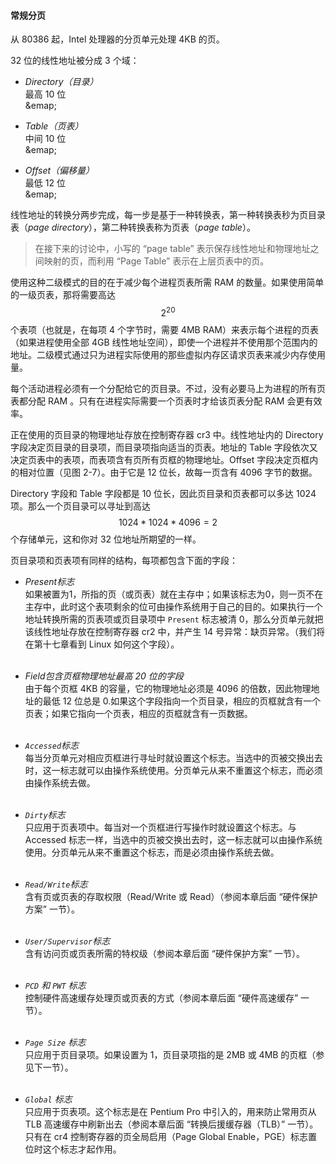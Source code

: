 #### 常规分页

从 80386 起，Intel 处理器的分页单元处理 4KB 的页。

32 位的线性地址被分成 3 个域：

* *Directory（目录）*  
最高 10 位  
&emap;

* *Table（页表）*  
中间 10 位  
&emap;

* *Offset（偏移量）*  
最低 12 位  
&emap;

线性地址的转换分两步完成，每一步是基于一种转换表，第一种转换表秒为页目录表（*page directory*），第二种转换表称为页表（*page table*）。

> 在接下来的讨论中，小写的 “page table” 表示保存线性地址和物理地址之间映射的页，而利用 “Page Table” 表示在上层页表中的页。

使用这种二级模式的目的在于减少每个进程页表所需 RAM 的数量。如果使用简单的一级页表，那将需要高达 $$2^{20}$$ 个表项（也就是，在每项 4 个字节时，需要 4MB RAM）来表示每个进程的页表（如果进程使用全部 4GB 线性地址空间），即使一个进程并不使用那个范围内的地址。二级模式通过只为进程实际使用的那些虚拟内存区请求页表来减少内存使用量。

每个活动进程必须有一个分配给它的页目录。不过，没有必要马上为进程的所有页表都分配 RAM 。只有在进程实际需要一个页表时才给该页表分配 RAM 会更有效率。

正在使用的页目录的物理地址存放在控制寄存器 cr3 中。线性地址内的 Directory 字段决定页目录的目录项，而目录项指向适当的页表。地址的 Table 字段依次又决定页表中的表项，而表项含有页所有页框的物理地址。Offset 字段决定页框内的相对位置（见图 2-7）。由于它是 12 位长，故每一页含有 4096 字节的数据。

Directory 字段和 Table 字段都是 10 位长，因此页目录和页表都可以多达 1024 项。那么一个页目录可以寻址到高达 $$1024 * 1024 * 4096 = 2%{32}$$ 个存储单元，这和你对 32 位地址所期望的一样。

页目录项和页表项有同样的结构，每项都包含下面的字段：

* *Present标志*  
如果被置为1，所指的页（或页表）就在主存中；如果该标志为0，则一页不在主存中，此时这个表项剩余的位可由操作系统用于自己的目的。如果执行一个地址转换所需的页表项或页目录项中 `Present` 标志被清 0，那么分页单元就把该线性地址存放在控制寄存器 cr2 中，并产生 14 号异常：缺页异常。（我们将在第十七章看到 Linux 如何这个字段）。  
&emsp;

* *Field包含页框物理地址最高 20 位的字段*  
由于每个页框 4KB 的容量，它的物理地址必须是 4096 的倍数，因此物理地址的最低 12 位总是 0.如果这个字段指向一个页目录，相应的页框就含有一个页表；如果它指向一个页表，相应的页框就含有一页数据。  
&emsp;

* *`Accessed`标志*  
每当分页单元对相应页框进行寻址时就设置这个标志。当选中的页被交换出去时，这一标志就可以由操作系统使用。分页单元从来不重置这个标志，而必须由操作系统去做。  
&emsp;

* *`Dirty`标志*  
只应用于页表项中。每当对一个页框进行写操作时就设置这个标志。与 Accessed 标志一样，当选中的页被交换出去时，这一标志就可以由操作系统使用。分页单元从来不重置这个标志，而是必须由操作系统去做。  
&emsp;

* *`Read/Write`标志*  
含有页或页表的存取权限（Read/Write 或 Read）（参阅本章后面 “硬件保护方案” 一节）。  
&emsp;

* *`User/Supervisor`标志*  
含有访问页或页表所需的特权级（参阅本章后面 “硬件保护方案” 一节）。  
&emsp;

* *`PCD` 和 `PWT` 标志*  
控制硬件高速缓存处理页或页表的方式（参阅本章后面 “硬件高速缓存” 一节）。  
&emsp;

* *`Page Size` 标志*  
只应用于页目录项。如果设置为 1，页目录项指的是 2MB 或 4MB 的页框（参见下一节）。  
&emsp;

* *`Global` 标志*  
只应用于页表项。这个标志是在 Pentium Pro 中引入的，用来防止常用页从 TLB 高速缓存中刷新出去（参阅本章后面 “转换后援缓存器（TLB）” 一节）。只有在 cr4 控制寄存器的页全局启用（Page Global Enable，PGE）标志置位时这个标志才起作用。  
&emsp;


